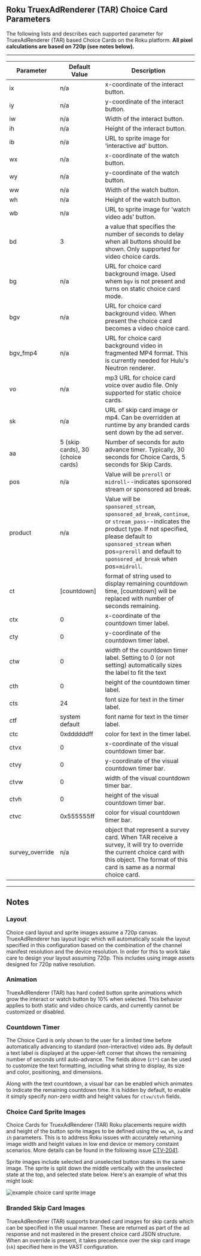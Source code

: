 ## Roku TruexAdRenderer (TAR) Choice Card Parameters

The following lists and describes each supported parameter for TruexAdRenderer (TAR) based Choice Cards on the Roku platform.  **All pixel calculations are based on 720p (see notes below).**

---

| Parameter | Default Value | Description |
| ------------- | ------------- | ------------- |
| ix | n/a | x-coordinate of the interact button. |
| iy | n/a | y-coordinate of the interact button. |
| iw | n/a | Width of the interact button. |
| ih | n/a | Height of the interact button. |
| ib | n/a | URL to sprite image for 'interactive ad' button. |
| wx | n/a | x-coordinate of the watch button. |
| wy | n/a | y-coordinate of the watch button. |
| ww | n/a | Width of the watch button. |
| wh | n/a | Height of the watch button. |
| wb | n/a | URL to sprite image for 'watch video ads' button. |
| bd | 3 | a value that specifies the number of seconds to delay when all buttons should be shown.  Only supported for video choice cards. |
| bg | n/a | URL for choice card background image. Used whem `bgv` is not present and turns on static choice card mode. |
| bgv | n/a | URL for choice card background video. When present the choice card becomes a video choice card. |
| bgv_fmp4 | n/a | URL for choice card background video in fragmented MP4 format.  This is currently needed for Hulu's Neutron renderer. |
| vo | n/a | mp3 URL for choice card voice over audio file. Only supported for static choice cards. |
| sk | n/a | URL of skip card image or mp4. Can be overridden at runtime by any branded cards sent down by the ad server. |
| aa | 5 (skip cards), 30 (choice cards) | Number of seconds for auto advance timer. Typically, 30 seconds for Choice Cards, 5 seconds for Skip Cards. |
| pos | n/a | Value will be `preroll` or `midroll`--indicates sponsored stream or sponsored ad break. |
| product | n/a | Value will be `sponsored_stream`, `sponsored_ad_break`, `continue`, or `stream_pass`--indicates the product type.  If not specified, please default to `sponsored_stream` when pos=`preroll` and default to `sponsored_ad_break` when pos=`midroll`. |
| ct | [countdown] | format of string used to display remaining countdown time, [countdown] will be replaced with number of seconds remaining. |
| ctx | 0 | x-coordinate of the countdown timer label. |
| cty | 0 | y-coordinate of the countdown timer label. |
| ctw | 0 | width of the countdown timer label. Setting to 0 (or not setting) automatically sizes the label to fit the text |
| cth | 0 | height of the countdown timer label. |
| cts | 24 | font size for text in the timer label. |
| ctf | system default | font name for text in the timer label. |
| ctc | 0xddddddff | color for text in the timer label. |
| ctvx | 0 | x-coordinate of the visual countdown timer bar. |
| ctvy | 0 | y-coordinate of the visual countdown timer bar. |
| ctvw | 0 | width of the visual countdown timer bar. |
| ctvh | 0 | height of the visual countdown timer bar. |
| ctvc | 0x555555ff | color for visual countdown timer bar. |
| survey_override | n/a | object that represent a survey card. When TAR receive a survey, it will try to override the current choice card with this object. The format of this card is same as a normal choice card. |

---

## Notes

### Layout

Choice card layout and sprite images assume a 720p canvas. TruexAdRenderer has layout logic which will automatically scale the layout specified in this configuration based on the combination of the channel manifest resolution and the device resolution. In order for this to work take care to design your layout assuming 720p. This includes using image assets designed for 720p native resolution.

### Animation

TruexAdRenderer (TAR) has hard coded button sprite animations which grow the interact or watch button by 10% when selected. This behavior applies to both static and video choice cards, and currently cannot be customized or disabled.

### Countdown Timer

The Choice Card is only shown to the user for a limited time before automatically advancing to standard (non-interactive) video ads. By default a text label is displayed at the upper-left corner that shows the remaining number of seconds until auto-advance. The fields above (`ct*`) can be used to customize the text formatting, including what string to display, its size and color, positioning, and dimensions.

Along with the text countdown, a visual bar can be enabled which animates to indicate the remaining countdown time. It is hidden by default, to enable it simply specify non-zero width and height values for `ctvw/ctvh` fields.

### Choice Card Sprite Images

Choice Cards for TruexAdRenderer (TAR) Roku placements require width and height of the button sprite images to be defined using the `ww`, `wh`, `iw` and `ih` parameters. This is to address Roku issues with accurately returning image width and height values in low end device or memory constaint scenarios. More details can be found in the following issue [CTV-2041](https://truextech.atlassian.net/browse/CTV-2041).

Sprite images include selected and unselected button states in the same image. The sprite is split down the middle vertically with the unselected state at the top, and selected state below. Here's an example of what this might look:

![example choice card sprite image](http://ctv.truex.com/docs/example_choice_card_sprite.png)

### Branded Skip Card Images

TruexAdRenderer (TAR) supports branded card images for skip cards which can be specified in the usual manner. These are returned as part of the ad response and not mastered in the present choice card JSON structure. When an override is present, it takes precedence over the skip card image (`sk`) specified here in the VAST configuration.
